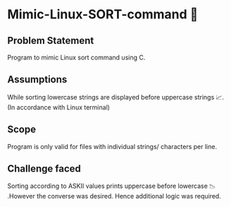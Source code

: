 # Mimic-Linux-SORT-command 🔀 
<h2>Problem Statement</h2>
Program to mimic Linux sort command using C.<br>

<h2>Assumptions</h2>
While sorting lowercase strings are displayed before uppercase strings 📈. (In accordance with Linux terminal)<br>

<h2>Scope</h2>
Program is only valid for files with individual strings/ characters per line.<br>

<h2>Challenge faced</h2>
Sorting according to ASKII values prints uppercase before lowercase 📉 .However the converse was desired. Hence additional logic was required.<br>



